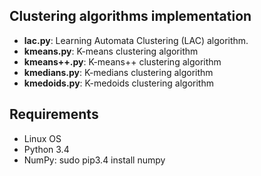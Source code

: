 ## Clustering algorithms implementation
   * **lac.py**: Learning Automata Clustering (LAC) algorithm.
   * **kmeans.py**: K-means clustering algorithm
   * **kmeans++.py**: K-means++ clustering algorithm
   * **kmedians.py**: K-medians clustering algorithm
   * **kmedoids.py**: K-medoids clustering algorithm

## Requirements
 * Linux OS
 * Python 3.4
 * NumPy: sudo pip3.4 install numpy
